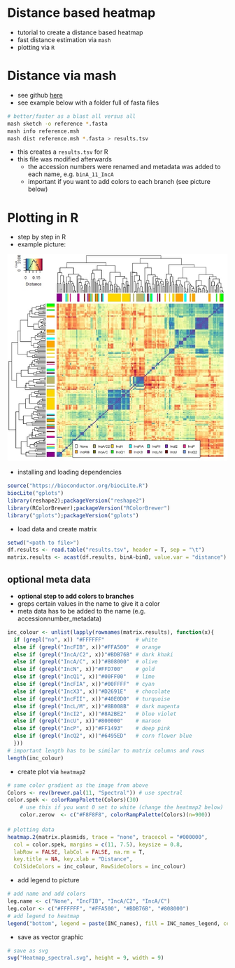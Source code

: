 Distance based heatmap
===

* tutorial to create a distance based heatmap
* fast distance estimation via ``mash``
* plotting via ``R``

# Distance via mash

* see github [here](https://github.com/marbl/Mash)
* see example below with a folder full of fasta files

````bash
# better/faster as a blast all versus all
mash sketch -o reference *.fasta
mash info reference.msh
mash dist reference.msh *.fasta > results.tsv
````

* this creates a `results.tsv` for R
* this file was modified afterwards
  * the accession numbers were renamed and metadata was added to each name, e.g. `binA_11_IncA`
  * important if you want to add colors to each branch (see picture below)

# Plotting in R
* step by step in R
* example picture:

![picture](img/Rplot02.jpeg)

* installing and loading dependencies

````R
source("https://bioconductor.org/biocLite.R")
biocLite("gplots")
library(reshape2);packageVersion("reshape2")
library(RColorBrewer);packageVersion("RColorBrewer")
library("gplots");packageVersion("gplots")
````

* load data and create matrix

````R
setwd("<path to file>")
df.results <- read.table("results.tsv", header = T, sep = "\t")
matrix.results <- acast(df.results, binA~binB, value.var = "distance")
````

## optional meta data
* **optional step to add colors to branches**
* greps certain values in the name to give it a color
* meta data has to be added to the name (e.g. accessionnumber_metadata)

````R
inc_colour <- unlist(lapply(rownames(matrix.results), function(x){
  if (grepl("no", x)) "#FFFFFF"          # white
  else if (grepl("IncFIB", x))"#FFA500"  # orange
  else if (grepl("IncA/C2", x))"#BDB76B" # dark khaki
  else if (grepl("IncA/C", x))"#808000"  # olive
  else if (grepl("IncN", x))"#FFD700"    # gold
  else if (grepl("IncQ1", x))"#00FF00"   # lime
  else if (grepl("IncFIA", x))"#00FFFF"  # cyan
  else if (grepl("IncX3", x))"#D2691E"   # chocolate
  else if (grepl("IncFII", x))"#40E0D0"  # turquoise
  else if (grepl("IncL/M", x))"#8B008B"  # dark magenta
  else if (grepl("IncI2", x))"#8A2BE2"   # blue violet
  else if (grepl("IncU", x))"#800000"    # maroon
  else if (grepl("IncP", x))"#FF1493"    # deep pink
  else if (grepl("IncQ2", x))"#6495ED"   # corn flower blue
  }))
# important length has to be similar to matrix columns and rows
length(inc_colour)
````

* create plot via `heatmap2`

````R
# same color gradient as the image from above
Colors <- rev(brewer.pal(11, "Spectral")) # use spectral
color.spek <- colorRampPalette(Colors)(30)
    # use this if you want 0 set to white (change the heatmap2 below)
    color.zerow  <- c("#F8F8F8", colorRampPalette(Colors)(n=900))

# plotting data
heatmap.2(matrix.plasmids, trace = "none", tracecol = "#000000",
  col = color.spek, margins = c(11, 7.5), keysize = 0.8,
  labRow = FALSE, labCol = FALSE, na.rm = T,
  key.title = NA, key.xlab = "Distance",
  ColSideColors = inc_colour, RowSideColors = inc_colour)
````

* add legend to picture

````R
# add name and add colors
leg.name <- c("None", "IncFIB", "IncA/C2", "IncA/C")
leg.color <- c("#FFFFFF", "#FFA500", "#BDB76B", "#808000")
# add legend to heatmap
legend("bottom", legend = paste(INC_names), fill = INC_names_legend, cex = 0.65, ncol = 7, horiz = F)
````

* save as vector graphic

````R
# save as svg
svg("Heatmap_spectral.svg", height = 9, width = 9)
````
